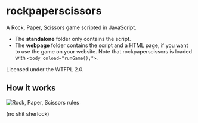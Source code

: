 rockpaperscissors
=================

A Rock, Paper, Scissors game scripted in JavaScript.

* The **standalone** folder only contains the script.
* The **webpage** folder contains the script and a HTML page, if you want to use the game on your website. Note that rockpaperscissors is loaded with `<body onload="runGame();">`.

Licensed under the WTFPL 2.0.

## How it works ##

![Rock, Paper, Scissors rules](https://upload.wikimedia.org/wikipedia/commons/e/e6/Rock_paper_scissors.jpg)

(no shit sherlock)
